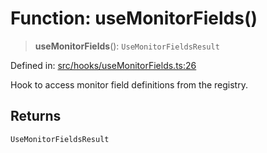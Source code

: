 # Function: useMonitorFields()

> **useMonitorFields**(): `UseMonitorFieldsResult`

Defined in: [src/hooks/useMonitorFields.ts:26](https://github.com/Nick2bad4u/Uptime-Watcher/blob/3cce0c3b352c8390536ca3c7399ece50a05faf18/src/hooks/useMonitorFields.ts#L26)

Hook to access monitor field definitions from the registry.

## Returns

`UseMonitorFieldsResult`
